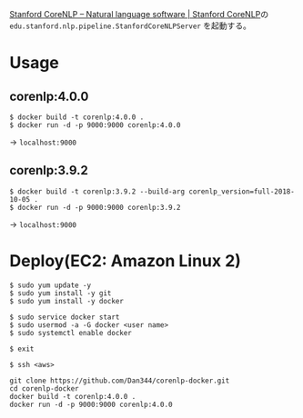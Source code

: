 [Stanford CoreNLP – Natural language software | Stanford CoreNLP](https://stanfordnlp.github.io/CoreNLP/)の
`edu.stanford.nlp.pipeline.StanfordCoreNLPServer` を起動する。

# Usage

## corenlp:4.0.0

```
$ docker build -t corenlp:4.0.0 .
$ docker run -d -p 9000:9000 corenlp:4.0.0
```

-> `localhost:9000`

## corenlp:3.9.2

```
$ docker build -t corenlp:3.9.2 --build-arg corenlp_version=full-2018-10-05 .
$ docker run -d -p 9000:9000 corenlp:3.9.2
```

-> `localhost:9000`

# Deploy(EC2: Amazon Linux 2)

```
$ sudo yum update -y
$ sudo yum install -y git
$ sudo yum install -y docker

$ sudo service docker start
$ sudo usermod -a -G docker <user name>
$ sudo systemctl enable docker

$ exit
```

```
$ ssh <aws>
```

```
git clone https://github.com/Dan344/corenlp-docker.git
cd corenlp-docker
docker build -t corenlp:4.0.0 .
docker run -d -p 9000:9000 corenlp:4.0.0
```
